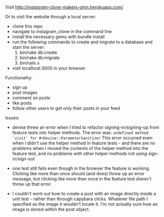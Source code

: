 Visit http://instagram-clone-makers-ohm.herokuapp.com/

Or to visit the website through a local server:
- clone this repo
- navigate to instagram_clone in the command line
- install the necessary gems with bundle install
- run the following commands to create and migrate to a database and start the server:
	1. bin/rake db:create
	2. bin/rake db:migrate
	3. bin/rails s
- visit localhost:3000 in your browser

Functionality:
- sign up
- post images
- comment on posts
- like posts
- follow other users to get only their posts in your feed

Issues:

* devise threw an error when I tried to refactor signing-in/signing-up from feature tests into helper methods. The error was:
``` undefined method `visit' for #<Devise::ParameterSanitizer ```
This error occurred even when I didn't use the helper method in feature tests - and there are no problems when I moved the contents of the helper method into the feature test, and no problems with other helper methods not using sign-in/sign-out

* one test still fails even though in the browser the feature is working. Clicking like more than once should (and does) throw up an error message, but clicking like more than once in the feature test doesn't throw up that error.

* I couldn't work out how to create a post with an image directly inside a unit test - rather than through capybara clicks. Whatever file path I specified as the image it wouldn't locate it. I'm not actually sure how an image is stored within the post object.
